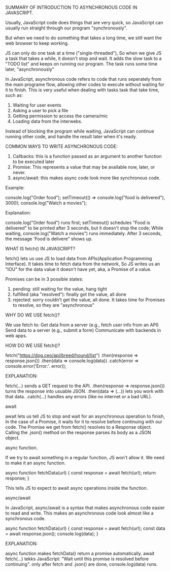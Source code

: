 
SUMMARY OF INTRODUCTION TO ASYNCHRONOUS CODE IN JAVASCRIPT.

Usually, JavaScript code does things that are very quick, so JavaScript can usually run straight through our program "synchronously".

But when we need to do something that takes a long time, we still want the web browser to keep working.

JS can only do one task at a time ("single-threaded"), So when we give JS a task that takes a while, it doesn't stop and wait. It adds the slow task to a "TODO list" and keeps on running our program. The task runs some time later, "asynchronously"


In JavaScript, asynchronous code refers to code that runs seperately from the main programe flow, allowing other codes to execute without waiting for it to finish. This is very useful when dealing with tasks task that take time, such as:
1. Waiting for user events
2. Asking a user to pick a file
3. Getting permission to access the camera/mic
4. Loading data from the interwebs.

Instead of blocking the program while waiting, JavaScript can continue running other code, and handle the result later when it's ready.


COMMON WAYS TO WRITE ASYNCHRONOUS CODE:

1. Callbacks: this is a function passed as an argument to another function to be executed later
2. Promise: This represents a value that may be available now, later, or never.
3. async/await: this makes async code look more like synchronous code.

Example:

console.log("Order food");
setTimeout(() => console.log("food is delivered"), 3000);
console.log("Watch a movies");

Explanation:

console.log("Order food") runs first;
setTimeout() schedules "Food is delivered" to be printed after 3 seconds, but it doesn't stop the code;
While waiting, console.log("Watch a movies") runs immediately.
After 3 seconds, the message 'Food is delivere" shows up.


WHAT IS fetch() IN JAVASCRIPT?

fetch() lets us use JS to load data from APIs(Application Programming Interface). It takes time to fetch data from the network, So JS writes us an "IOU" for the data value it doesn't have yet, aka, a Promise of a value. 

Promises can be in 3 possible states:

1. pending: still waiting for the value, hang tight
2. fulfilled (aka "resolved"): finally got the value, all done
3. rejected: sorry couldn't get the value, all done.
It takes time for Promises to resolve, so they are "asynchronous"

WHY DO WE USE fetch()?

We use fetch to:
Get data from a server (e.g., fetch user info from an API)
Send data to a server (e.g., submit a form)
Communicate with backends in web apps.

HOW DO WE USE fetch()?

fetch("https://dog.ceo/api/breed/hound/list")
.then(response => response.json())
.then(data => console.log(data))
.catch(error => console.error('Error:'. error));

EXPLANATION:

fetch(...) sends a GET request to the API.
.then(response => response.json()) turns the response into usuable JSON.
.then(data => (...)) lets you work with that data.
.catch(...) handles any errors (like no internet or a bad URL).



await

await lets us tell JS to stop and wait for an asynchronous operation to finish, In the case of a Promise, it waits for it to resolve before continuing with our code. The Promise we get from fetch() resolves to a Response object. Calling the .json() method on the response parses its body as a JSON object.



async function.

If we try to await something in a regular function, JS won't allow it. We need to make it an async function.


async function fetchData(url) {
    const response = await fetch(url);
    return response;
}

This tells JS to expect to await async operations inside the function.



async/await

In JavaScript, async/await is a syntax that makes asynchronous code easier to read and write. This makes an asynchronous code look almost like a synchronous code.


async function fetchData(url) {
    const response = await fetch(url);
    const data = await response.json();
    console.log(data);
}


EXPLANATION:

async function makes fetchData() return a promise automatically.
await fetch(...) tekks JavaScript: "Wait until this promise is resolved before continuing".
only after fetch and .json() are done, console.log(data) runs.






